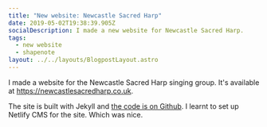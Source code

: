 ```yaml
---
title: "New website: Newcastle Sacred Harp"
date: 2019-05-02T19:38:39.905Z
socialDescription: I made a new website for Newcastle Sacred Harp.
tags:
  - new website
  - shapenote
layout: ../../layouts/BlogpostLayout.astro
---
```


I made a website for the Newcastle Sacred Harp singing group. It's available at <https://newcastlesacredharp.co.uk>.

The site is built with Jekyll and [the code is on Github](https://github.com/newcastle-shapenote/newcastle-shapenote-website). I learnt to set up Netlify CMS for the site. Which was nice.
